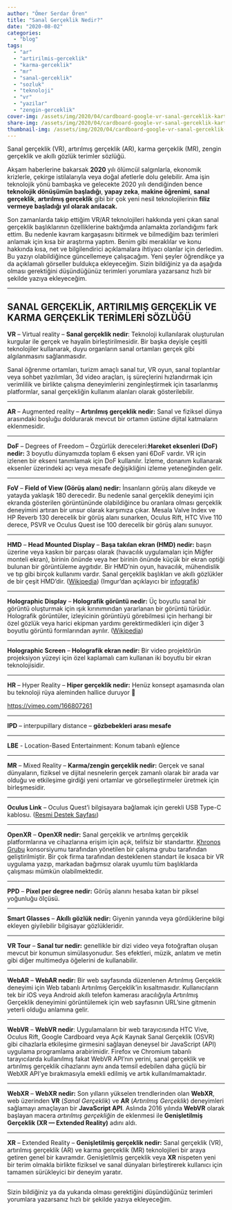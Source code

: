 ```yaml
---
author: "Ömer Serdar Ören"
title: "Sanal Gerçeklik Nedir?"
date: "2020-08-02"
categories: 
  - "blog"
tags: 
  - "ar"
  - "artirilmis-gerceklik"
  - "karma-gerceklik"
  - "mr"
  - "sanal-gerceklik"
  - "sozluk"
  - "teknoloji"
  - "vr"
  - "yazilar"
  - "zengin-gerceklik"
cover-img: /assets/img/2020/04/cardboard-google-vr-sanal-gerceklik-karton-gozluk.jpg
share-img: /assets/img/2020/04/cardboard-google-vr-sanal-gerceklik-karton-gozluk.jpg
thumbnail-img: /assets/img/2020/04/cardboard-google-vr-sanal-gerceklik-karton-gozluk.jpg
---
```


Sanal gerçeklik (VR), artırılmış gerçeklik (AR), karma gerçeklik (MR), zengin gerçeklik ve akıllı gözlük terimler sözlüğü.

Akşam haberlerine bakarsak **2020** yılı ölümcül salgınlarla, ekonomik krizlerle, çekirge istilalarıyla veya doğal afetlerle dolu gelebilir. Ama işin teknolojik yönü bambaşka ve gelecekte 2020 yılı dendiğinden bence **teknolojik dönüşümün başladığı**, **yapay zeka**, **makine öğrenimi**, **sanal gerçeklik**, **artırılmış gerçeklik** gibi bir çok yeni nesil teknolojilerinin **filiz vermeye başladığı yıl olarak anılacak.**

Son zamanlarda takip ettiğim VR/AR teknolojileri hakkında yeni çıkan sanal gerçeklik başlıklarının özelliklerine baktığımda anlamakta zorlandığımı fark ettim. Bu nedenle kavram kargaşasını bitirmek ve bilmediğim bazı terimleri anlamak için kısa bir araştırma yaptım. Benim gibi meraklılar ve konu hakkında kısa, net ve bilgilendirici açıklamalara ihtiyacı olanlar için derledim. Bu yazıyı olabildiğince güncellemeye çalışacağım. Yeni şeyler öğrendikçe ya da açıklamalı görseller buldukça ekleyeceğim. Sizin bildiğiniz ya da aşağıda olması gerektiğini düşündüğünüz terimleri yorumlara yazarsanız hızlı bir şekilde yazıya ekleyeceğim.

* * *

## SANAL GERÇEKLİK, ARTIRILMIŞ GERÇEKLİK VE KARMA GERÇEKLİK TERİMLERİ SÖZLÜĞÜ

**VR** – Virtual reality – **Sanal gerçeklik nedir**: Teknoloji kullanılarak oluşturulan kurgular ile gerçek ve hayalin birleştirilmesidir. Bir başka deyişle çeşitli teknolojiler kullanarak, duyu organların sanal ortamları gerçek gibi algılanmasını sağlanmasıdır.

Sanal öğrenme ortamları, turizm amaçlı sanal tur, VR oyun, sanal toplantılar veya sohbet yazılımları, 3d video araçları, iş süreçlerini hızlandırmak için verimlilik ve birlikte çalışma deneyimlerini zenginleştirmek için tasarlanmış platformlar, sanal gerçekliğin kullanım alanları olarak gösterilebilir.

* * *

**AR** – Augmented reality – **Artırılmış gerçeklik nedir:** Sanal ve fiziksel dünya arasındaki boşluğu doldurarak mevcut bir ortamın üstüne dijital katmaların eklenmesidir.

* * *

**DoF** – Degrees of Freedom – Özgürlük dereceleri:**Hareket eksenleri (DoF) nedir:** 3 boyutlu dünyamızda toplam 6 eksen yani 6DoF vardır. VR için izlenen bir ekseni tanımlamak için DoF kullanılır. İzleme, donanım kullanarak eksenler üzerindeki açı veya mesafe değişikliğini izleme yeteneğinden gelir.

* * *

**FoV** – **Field of View (Görüş alanı) nedir:** İnsanların görüş alanı dikeyde ve yatayda yaklaşık 180 derecedir. Bu nedenle sanal gerçeklik deneyimi için ekranda gösterilen görüntününde olabildiğince bu oranlara olması gerçeklik deneyimini artıran bir unsur olarak karşımıza çıkar. Mesala Valve Index ve HP Reverb 130 derecelik bir görüş alanı sunarken, Oculus Rift, HTC Vive 110 derece, PSVR ve Oculus Quest ise 100 derecelik bir görüş alanı sunuyor.

* * *

**HMD** – **Head Mounted Display** – **Başa takılan ekran (HMD) nedir:** başın üzerine veya kaskın bir parçası olarak (havacılık uygulamaları için Miğfer monteli ekran), birinin önünde veya her birinin önünde küçük bir ekran optiği bulunan bir görüntüleme aygıtıdır. Bir HMD’nin oyun, havacılık, mühendislik ve tıp gibi birçok kullanımı vardır. Sanal gerçeklik başlıkları ve akıllı gözlükler de bir çeşit HMD’dir. ([Wikipedia](https://en.wikipedia.org/wiki/Head-mounted_display)) (Imgur’dan açıklayıcı bir [infografik](https://imgur.com/Jxheaj7))

* * *

**Holographic Display** – **Holografik görüntü nedir:** Üç boyutlu sanal bir görüntü oluşturmak için ışık kırınımından yararlanan bir görüntü türüdür. Holografik görüntüler, izleyicinin görüntüyü görebilmesi için herhangi bir özel gözlük veya harici ekipman yardımı gerektirmedikleri için diğer 3 boyutlu görüntü formlarından ayrılır. ([Wikipedia](https://en.wikipedia.org/wiki/Holographic_display))

* * *

**Holographic Screen** – **Holografik ekran nedir:** Bir video projektörün projeksiyon yüzeyi için özel kaplamalı cam kullanan iki boyutlu bir ekran teknolojisidir.

* * *

**HR** – Hyper Reality – **Hiper gerçeklik nedir:** Henüz konsept aşamasında olan bu teknoloji rüya aleminden hallice duruyor 🙂

<https://vimeo.com/166807261>

* * *

**IPD** – interpupillary distance – **gözbebekleri arası mesafe**

* * *

**LBE** - Location-Based Entertainment: Konum tabanlı eğlence

* * *

**MR** – Mixed Reality – **Karma/zengin gerçeklik nedir:** Gerçek ve sanal dünyaların, fiziksel ve dijital nesnelerin gerçek zamanlı olarak bir arada var olduğu ve etkileşime girdiği yeni ortamlar ve görselleştirmeler üretmek için birleşmesidir.

* * *

**Oculus Link** – Oculus Quest’i bilgisayara bağlamak için gerekli USB Type-C kablosu. ([Resmi Destek Sayfası](https://support.oculus.com/444256562873335/))

* * *

**OpenXR** – **OpenXR nedir:** Sanal gerçeklik ve artırılmış gerçeklik platformlarına ve cihazlarına erişim için açık, telifsiz bir standarttır. [Khronos Grubu](https://www.khronos.org/) konsorsiyumu tarafından yönetilen bir çalışma grubu tarafından geliştirilmiştir. Bir çok firma tarafından desteklenen standart ile kısaca bir VR uygulama yazıp, markadan bağımsız olarak uyumlu tüm başlıklarda çalışması mümkün olabilmektedir.

* * *

**PPD** – **Pixel per degree nedir:** Görüş alanını hesaba katan bir piksel yoğunluğu ölçüsü.

* * *

**Smart Glasses** – **Akıllı gözlük nedir:** Giyenin yanında veya gördüklerine bilgi ekleyen giyilebilir bilgisayar gözlükleridir.

* * *

**VR Tour** – **Sanal tur nedir:** genellikle bir dizi video veya fotoğraftan oluşan mevcut bir konumun simülasyonudur. Ses efektleri, müzik, anlatım ve metin gibi diğer multimedya öğelerini de kullanabilir.

* * *

**WebAR** – **WebAR nedir:** Bir web sayfasında düzenlenen Artırılmış Gerçeklik deneyimi için Web tabanlı Artırılmış Gerçeklik’in kısaltmasıdır. Kullanıcıların tek bir iOS veya Android akıllı telefon kamerası aracılığıyla Artırılmış Gerçeklik deneyimini görüntülemek için web sayfasının URL’sine gitmenin yeterli olduğu anlamına gelir.

* * *

**WebVR** – **WebVR nedir**: Uygulamaların bir web tarayıcısında HTC Vive, Oculus Rift, Google Cardboard veya Açık Kaynak Sanal Gerçeklik (OSVR) gibi cihazlarla etkileşime girmesini sağlayan deneysel bir JavaScript (API) uygulama programlama arabirimidir. Firefox ve Chromium tabanlı tarayıcılarda kullanılmış fakat WebVR API’nın yerini, sanal gerçeklik ve artırılmış gerçeklik cihazlarını aynı anda temsil edebilen daha güçlü bir WebXR API’ye bırakmasıyla emekli edilmiş ve artık kullanılmamaktadır.

* * *

**WebXR** – **WebXR nedir:** Son yılların yükselen trendlerinden olan **WebXR**, web üzerinden **VR** (_Sanal Gerçeklik_) ve **AR** (_Artırılmış Gerçeklik_) deneyimleri sağlamayı amaçlayan bir **JavaScript API**. Aslında 2016 yılında **WebVR** olarak başlayan macera _artırılmış gerçekliğin_ de eklenmesi ile **Genişletilmiş Gerçeklik (XR — Extended Reality)** adını aldı.

* * *

**XR** – Extended Reality – **Genişletilmiş gerçeklik nedir:** Sanal gerçeklik (VR), artırılmış gerçeklik (AR) ve karma gerçeklik (MR) teknolojileri bir araya getiren genel bir kavramdır. Genişletilmiş gerçeklik veya **XR** nispeten yeni bir terim olmakla birlikte fiziksel ve sanal dünyaları birleştirerek kullanıcı için tamamen sürükleyici bir deneyim yaratır.

* * *

Sizin bildiğiniz ya da yukarıda olması gerektiğini düşündüğünüz terimleri yorumlara yazarsanız hızlı bir şekilde yazıya ekleyeceğim.
